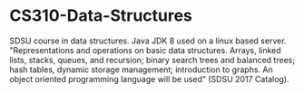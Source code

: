 # CS310-Data-Structures
SDSU course in data structures. Java JDK 8 used on a linux based server.
"Representations and operations on basic data structures. Arrays,
linked lists, stacks, queues, and recursion; binary search trees
and balanced trees; hash tables, dynamic storage management;
introduction to graphs. An object oriented programming language will
be used" (SDSU 2017 Catalog).
